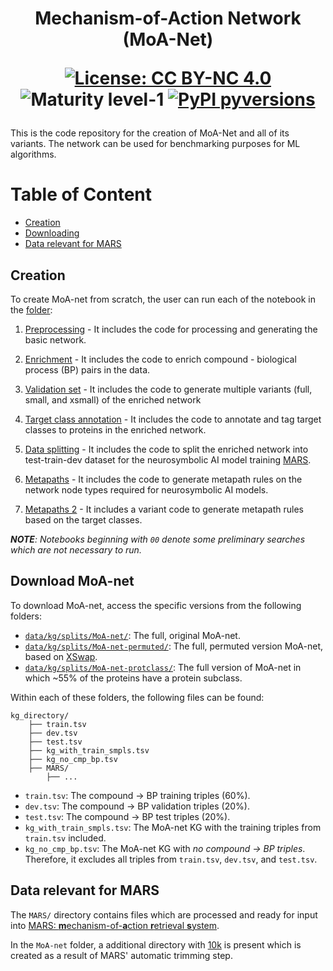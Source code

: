 <h1 align="center">
Mechanism-of-Action Network (MoA-Net)
<br>

[![License: CC BY-NC 4.0](https://img.shields.io/badge/License-CC_BY--NC_4.0-lightgrey.svg)]()
![Maturity level-1](https://img.shields.io/badge/Maturity%20Level-ML--1-yellow)
[![PyPI pyversions](https://img.shields.io/badge/python-%3E%3D3.8-brightgreen)](https://img.shields.io/badge/python-%3E%3D3.8-brightgreen)

</h1>


This is the code repository for the creation of MoA-Net and all of its variants. The network can be used for benchmarking purposes for ML algorithms.

# Table of Content
* [Creation](https://github.com/laurendelong21/MoA-Net?tab=readme-ov-file#-creation-)
* [Downloading](https://github.com/laurendelong21/MoA-Net?tab=readme-ov-file#-download-moa-net-)
* [Data relevant for MARS](https://github.com/laurendelong21/MoA-Net?tab=readme-ov-file#-data-relevant-for-mars-)

## Creation

To create MoA-net from scratch, the user can run each of the notebook in the [folder](notebooks):

1. [Preprocessing](notebooks/0_preprocessing.ipynb) - It includes the code for processing and generating the basic network.

1. [Enrichment](notebooks/1_enrichment.ipynb) - It includes the code to enrich compound - biological process (BP) pairs in the data.

1. [Validation set](notebooks/2_validation_moas.ipynb) - It includes the code to generate multiple variants (full, small, and xsmall) of the enriched network 

1. [Target class annotation](notebooks/3_uniprot_keywords.ipynb) - It includes the code to annotate and tag target classes to proteins in the enriched network.

1. [Data splitting](notebooks/4_train_test_splits.ipynb) - It includes the code to split the enriched network into test-train-dev dataset for the neurosymbolic AI model training [MARS](https://github.com/laurendelong21/MARS).

1. [Metapaths](notebooks/5_metapath_generation.ipynb) - It includes the code to generate metapath rules on the network node types required for neurosymbolic AI models.

1. [Metapaths 2](notebooks/5_p_metapath_generation.ipynb) - It includes a variant code to generate metapath rules based on the target classes.

***NOTE**: Notebooks beginning with `00` denote some preliminary searches which are not necessary to run.*

## Download MoA-net

To download MoA-net, access the specific versions from the following folders:

- [`data/kg/splits/MoA-net/`](https://github.com/enveda/neurosymbolic-mechanism/tree/main/data/kg/splits/MoA-net): The full, original MoA-net.
- [`data/kg/splits/MoA-net-permuted/`](https://github.com/enveda/neurosymbolic-mechanism/tree/main/data/kg/splits/MoA-net-permuted): The full, permuted version MoA-net, based on [XSwap](https://pubmed.ncbi.nlm.nih.gov/38323677/).
- [`data/kg/splits/MoA-net-protclass/`](https://github.com/enveda/neurosymbolic-mechanism/tree/main/data/kg/splits/MoA-net-protclass): The full version of MoA-net in which ~55% of the proteins have a protein subclass.

Within each of these folders, the following files can be found:

```
kg_directory/
    ├── train.tsv
    ├── dev.tsv
    ├── test.tsv
    ├── kg_with_train_smpls.tsv
    ├── kg_no_cmp_bp.tsv
    ├── MARS/
        ├── ...
```
- `train.tsv`: The compound -> BP training triples (60%).
- `dev.tsv`: The compound -> BP validation triples (20%).
- `test.tsv`: The compound -> BP test triples (20%).
- `kg_with_train_smpls.tsv`: The MoA-net KG with the training triples from `train.tsv` included.
- `kg_no_cmp_bp.tsv`: The MoA-net KG with *no compound -> BP triples*. Therefore, it excludes all triples from `train.tsv`, `dev.tsv`, and `test.tsv`.

## Data relevant for MARS

The `MARS/` directory contains files which are processed and ready for input into [MARS: **m**echanism-of-**a**ction **r**etrieval **s**ystem](https://github.com/laurendelong21/MARS). 

In the `MoA-net` folder, a additional directory with [10k](data/kg/splits/MoA-net/10k/) is present which is created as a result of MARS' automatic trimming step.
